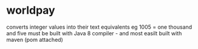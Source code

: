 # worldpay
converts integer values into their text equivalents eg 1005 = one thousand and five
must be built with Java 8 compiler - and most easilt built with maven (pom attached)
